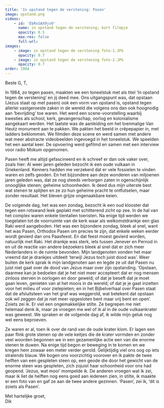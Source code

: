 ```yaml
---
title: 'In opstand tegen de verstening: Pasen'
image: opstand.png
videos:
    - id: 'EbRxSAX9jv0'
      name: in opstand tegen de verstening; kort filmpje
      opacity: 0.5
      max-res: false
      full-url: 
images:
    - image: in opstand tegen de verstening foto-1.JPG
      opacity: 0.7
    - image: in opstand tegen de verstening foto-2.JPG
      opacity: 0.7
order: 1984
---
```


Beste G, T, 

In 1984, zo tegen pasen, maakten we een toneelstuk met als titel ‘In opstand tegen de verstening’ en jij deed mee. Ons uitgangspunt was, dat opstaan (Jezus staat op met pasen) ook een vorm van opstand is, opstand tegen allerlei vastgeroeste zaken in de wereld die volgens ons dan ook hoognodig aan ‘bevrijding’ toe waren. Het werd een scene-voorstelling waarbij kwesties als school, kerk, gevangenschap, oorlog en kolonialisme aangekaart werden. Het laatste was de aanleiding om het toenmalige Van Heutz monument aan te pakken. We pakten het beeld in crêpepapier in, met ladders beklommen. We filmden deze scene en werd samen met andere wat meer abstracte videobeelden ingevoegd in het toneelstuk. We speelden het een aantal keer. De opvoering werd gefilmd en samen met een interview voor radio Mokum opgenomen.

Pasen heeft me altijd gefascineerd en ik schreef er dan ook vaker over, zoals hier:
Al weer jaren geleden bezocht ik een oude vulkaan in Griekenland. Kenners hadden me verzekerd dat er vele fossielen te vinden waren en zelfs geoden. En het bijzondere aan deze wonderen van miljoenen jaren geleden was, dat ze nog steeds verborgen zaten in ogenschijnlijk onooglijke stenen; geheime schoonheden. Ik deed dus mijn uiterste best wat stenen te splijten en ze zo hun geheime pracht te ontfutselen, maar zonder resultaat. Het bleven grijze ongenaakbare keien.

De volgende dag, het was een zondag, bezocht ik een oud klooster dat tegen een rotswand leek geplakt met schitterend zicht op zee. In de hal van het complex waren enkele tientallen toeristen. Na enige tijd werden we toegelaten tot de voorruimte van de kerk waar als welkomstdrankje een glas Raki werd aangeboden. Het was een bijzondere zondag, bleek al snel, want het was Pasen, Orthodox Pasen om precies te zijn, dat enkele weken eerder wordt gevierd dan ons Paasfeest. En dat feest moest gevierd worden, natuurlijk met Raki. Het drankje was sterk, iets tussen Jenever en Pernod in en uit de reactie van andere bezoekers bleek al snel dat er zich meer Nederlanders in de ruimte bevonden. Mijn landgenoten vonden het maar vreemd dat je drankjes uitdeelt ‘terwijl Jezus toch juist dood was’. Weer buiten de kerk sprak ik mijn landgenoten aan en legde ze uit dat Pasen nu juist niet gaat over de dood van Jezus maar over zijn opstanding. ‘Opstaan, daarmee kan je bedoelen dat je het niet meer accepteert dat er nog mensen zinloos sterven in oorlogen en door geweld; of dat je beseft dat je moet gaan leven, genieten van al het moois in de wereld; of dat je je gaat inzetten voor het milieu of voor zielepieten; en in het Bijbelverhaal over Pasen staat dat de afsluitsteen van het graf was weggerold, wat betekent dat opstaan ook wil zeggen dat je niet meer opgesloten bent maar vrij bent en open’. Zoiets zei ik. Er viel een ongemakkelijke stilte. Ze begrepen me niet helemaal denk ik, maar ze vroegen me wel of ik al in de oude vulkaankrater was geweest. We spraken er de volgende dag af, ik wilde mijn geluk nog wel eens beproeven.

Ze waren er al, toen ik over de rand van de oude krater klom. Er lagen een paar flink grote stenen op de vele keitjes die de krater vormden en zonder veel woorden begonnen we in een gezamenlijke actie een van die enorme stenen te duwen. Na enige tijd begon er beweging in te komen en we kregen hem zowaar een meter verder gerold. Gelijktijdig viel ons oog op iets stralends blauw. We bogen ons voorzichtig voorover en ik pakte de twee helften van een gespleten steen op, een geode die door het gewicht van de enorme steen was gespleten, zich zojuist haar schoonheid voor ons had geopend. ‘Jezus, wat mooi’ mompelde ik. De anderen vroegen wat ik zei, maar ik liet de helften nog eens goed aan iedereen zien, in stilte, ik maakte er een foto van en gaf ze aan de twee andere gezinnen.
‘Pasen’, zei ik, ‘dit is zoiets als Pasen’. 

Met hartelijke groet,<br/>
Dik
